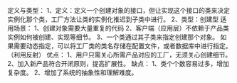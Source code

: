 定义与类型：
	1、定义：定义一个创建对象的接口，但让实现这个接口的类来决定实例化那个类，工厂方法让类的实例化推迟到子类中进行。
	2、类型：创建型
适用场景：
	1、创建对象需要大量重复的代码
	2、客户端（应用层）不依赖于产品类实例如何被创建、实现等细节。
	3、一个类通过其子类来指定创建那个对象。
	如果需要动态指定，可以将工厂类的类名存储在配置文件，或者数据库中进行指定。（利用反射）
优点：
	1、用户只需关心所需产品对应的工厂，无须关心创建细节。
	2、加入新产品符合开闭原则，提高扩展性。
缺点：
	1、类个个数容易过多，增加复杂度。
2、增加了系统的抽象性和理解难度。


